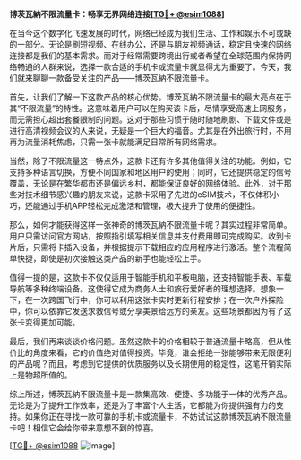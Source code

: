 **博茨瓦納不限流量卡：畅享无界网络连接[[TG💪+ @esim1088](https://t.me/s/esim1088)]**

在当今这个数字化飞速发展的时代，网络已经成为我们生活、工作和娱乐不可或缺的一部分。无论是刷短视频、在线办公，还是与朋友视频通话，稳定且快速的网络连接都是我们的基本需求。而对于经常需要跨境出行或者希望在全球范围内保持网络畅通的人群来说，选择一款合适的手机卡或流量卡就显得尤为重要了。今天，我们就来聊聊一款备受关注的产品——博茨瓦納不限流量卡。

首先，让我们了解一下这款产品的核心优势。博茨瓦納不限流量卡的最大亮点在于其“不限流量”的特性。这意味着用户可以在购买该卡后，尽情享受高速上网服务，而无需担心超出套餐限制的问题。这对于那些习惯于随时随地刷剧、下载文件或是进行高清视频会议的人来说，无疑是一个巨大的福音。尤其是在外出旅行时，不用再为流量消耗焦虑，只需一张卡就能满足日常所有网络需求。

当然，除了不限流量这一特点外，这款卡还有许多其他值得关注的功能。例如，它支持多种语言切换，方便不同国家和地区用户的使用；同时，它还提供稳定的信号覆盖，无论是在繁华都市还是偏远乡村，都能保证良好的网络体验。此外，对于那些对技术细节感兴趣的朋友来说，这款卡采用了先进的eSIM技术，不仅体积小巧，还能通过手机APP轻松完成激活和管理，极大提升了使用的便捷性。

那么，如何才能获得这样一张神奇的博茨瓦納不限流量卡呢？其实过程非常简单。用户只需访问官方网站，按照指引填写相关信息并支付费用即可完成购买。收到卡片后，只需将卡插入设备，并根据提示下载相应的应用程序进行激活。整个流程简单快捷，即使是初次接触这类产品的新手也能轻松上手。

值得一提的是，这款卡不仅仅适用于智能手机和平板电脑，还支持智能手表、车载导航等多种终端设备。这使得它成为商务人士和旅行爱好者的理想选择。想象一下，在一次跨国飞行中，你可以利用这张卡实时更新行程安排；在一次户外探险中，你可以依靠它发送求救信号或分享美景给远方的亲友。这些场景都因为有了这张卡变得更加可能。

最后，我们再来谈谈价格问题。虽然这款卡的价格相较于普通流量卡略高，但从性价比的角度来看，它的价值绝对值得投资。毕竟，谁会拒绝一张能够带来无限便利的产品呢？而且，考虑到它提供的优质服务以及长期使用的稳定性，这笔开销实际上是物超所值的。

综上所述，博茨瓦納不限流量卡是一款集高效、便捷、多功能于一体的优秀产品。无论是为了提升工作效率，还是为了丰富个人生活，它都能为你提供强有力的支持。如果你正在寻找一款可靠的手机卡或流量卡，不妨试试这款博茨瓦納不限流量卡吧！相信它会给你带来意想不到的惊喜。

[[TG💪+ @esim1088](https://t.me/s/esim1088) ![Image](https://i.postimg.cc/4NQfJmqS/Snipaste-2025-05-13-00-14-12.png)]